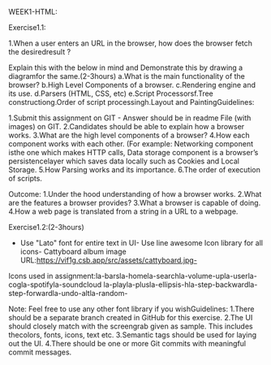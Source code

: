 WEEK1-HTML:

Exercise1.1:

1.When a user enters an URL in the browser, how does the browser fetch the desiredresult ?

 Explain this with the below in mind and Demonstrate this by drawing a diagramfor the same.(2-3hours)
 a.What is the main functionality of the browser?
 b.High Level Components of a browser.
 c.Rendering engine and its use.
 d.Parsers (HTML, CSS, etc)
 e.Script Processorsf.Tree constructiong.Order of script processingh.Layout and PaintingGuidelines:
 
 1.Submit this assignment on GIT - Answer should be in readme File (with images) on GIT.
 2.Candidates should be able to explain how a browser works.
 3.What are the high level components of a browser?
 4.How each component works with each other. (For example: Networking component isthe one which makes HTTP calls, Data storage component is a browser’s persistencelayer which saves data locally such as Cookies and Local Storage.
 5.How Parsing works and its importance.
 6.The order of execution of scripts.
 
 Outcome:
 1.Under the hood understanding of how a browser works.
 2.What are the features a browser provides?
 3.What a browser is capable of doing.
 4.How a web page is translated from a string in a URL to a webpage.
 
 Exercise1.2:(2-3hours)
 - Use "Lato" font for entire text in UI- Use line awesome Icon library for all icons- Cattyboard album image URL:https://vif1g.csb.app/src/assets/cattyboard.jpg- 
 
 Icons used in assignment:la-barsla-homela-searchla-volume-upla-userla-cogla-spotifyla-soundcloud
la-playla-plusla-ellipsis-hla-step-backwardla-step-forwardla-undo-altla-random- 

Note: Feel free to use any other font library if you wishGuidelines:
1.There should be a separate branch created in GitHub for this exercise.
2.The UI should closely match with the screengrab given as sample. This includes thecolors, fonts, icons, text etc.
3.Semantic tags should be used for laying out the UI.
4.There should be one or more Git commits with meaningful commit messages.
